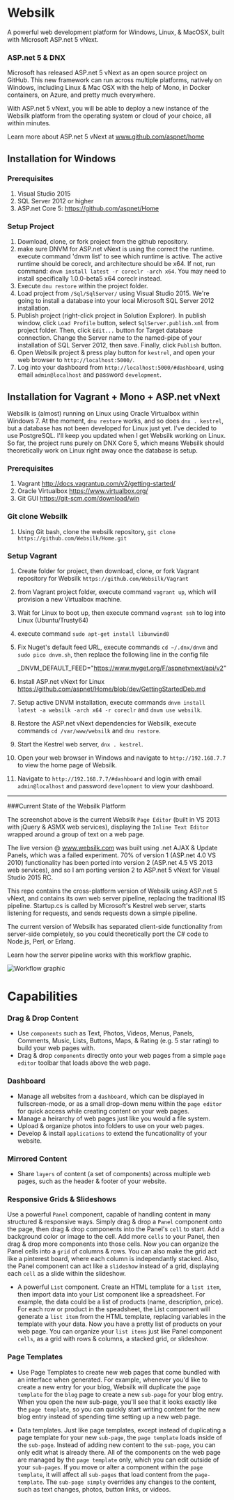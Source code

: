 # Websilk
A powerful web development platform for Windows, Linux, &amp; MacOSX, built with Microsoft ASP.net 5 vNext.

### ASP.net 5 & DNX
Microsoft has released ASP.net 5 vNext as an open source project on GitHub. This new framework can run across multiple platforms, natively on Windows, including Linux & Mac OSX with the help of Mono, in Docker containers, on Azure, and pretty much everywhere.

With ASP.net 5 vNext, you will be able to deploy a new instance of the Websilk platform from the operating system or cloud of your choice, all within minutes.

Learn more about ASP.net 5 vNext at www.github.com/aspnet/home

## Installation for Windows
### Prerequisites
1. Visual Studio 2015
2. SQL Server 2012 or higher
3. ASP.net Core 5: https://github.com/aspnet/Home

### Setup Project
1. Download, clone, or fork project from the github repository.
2. make sure DNVM for ASP.net vNext is using the correct the runtime. execute command 'dnvm list' to see which runtime is active. The active runtime should be coreclr, and architecture should be x64. If not, run command: `dnvm install latest -r coreclr -arch x64`. You may need to install specifically 1.0.0-beta5 x64 coreclr instead.
3. Execute `dnu restore` within the project folder.
4. Load project from `/Sql/SqlServer/` using Visual Studio 2015. We're going to install a database into your local Microsoft SQL Server 2012 installation.
5. Publish project (right-click project in Solution Explorer). In publish window, click `Load Profile` button, select `SqlServer.publish.xml` from project folder. Then, click `Edit...` button for Target database connection. Change the Server name to the named-pipe of your installation of SQL Server 2012, then save. Finally, click `Publish` button.
6. Open Websilk project & press play button for `kestrel`, and open your web browser to `http://localhost:5000/`.
7. Log into your dashboard from `http://localhost:5000/#dashboard`, using email `admin@localhost` and password `development`.



## Installation for Vagrant + Mono + ASP.net vNext
Websilk is (almost) running on Linux using Oracle Virtualbox within Windows 7. At the moment, `dnu restore` works, and so does `dnx . kestrel`, but a database has not been developed for Linux just yet. I've decided to use PostgreSQL. I'll keep you updated when I get Websilk working on Linux. So far, the project runs purely on DNX Core 5, which means Websilk should theoretically work on Linux right away once the database is setup.

### Prerequisites
1. Vagrant http://docs.vagrantup.com/v2/getting-started/
2. Oracle Virtualbox https://www.virtualbox.org/
3. Git GUI https://git-scm.com/download/win

### Git clone Websilk
1. Using Git bash, clone the websilk repository, `git clone https://github.com/Websilk/Home.git`

### Setup Vagrant
1. Create folder for project, then download, clone, or fork Vagrant repository for Websilk `https://github.com/Websilk/Vagrant`
2. from Vagrant project folder, execute command `vagrant up`, which will provision a new Virtualbox machine.
3. Wait for Linux to boot up, then execute command `vagrant ssh` to log into Linux (Ubuntu/Trusty64)
4. execute command `sudo apt-get install libunwind8`
5. Fix Nuget's default feed URL, execute commands `cd ~/.dnx/dnvm` and `sudo pico dnvm.sh`, then replace the following line in the config file

    _DNVM_DEFAULT_FEED="https://www.myget.org/F/aspnetvnext/api/v2"
    
6. Install ASP.net vNext for Linux https://github.com/aspnet/Home/blob/dev/GettingStartedDeb.md
7. Setup active DNVM installation, execute commands `dnvm install latest -a websilk -arch x64 -r coreclr` and `dnvm use websilk`.
8. Restore the ASP.net vNext dependencies for Websilk, execute commands `cd /var/www/websilk` and `dnu restore`.
9. Start the Kestrel web server, `dnx . kestrel`.
10. Open your web browser in Windows and navigate to `http://192.168.7.7` to view the home page of Websilk.
11. Navigate to `http://192.168.7.7/#dashboard` and login with email `admin@localhost` and password `development` to view your dashboard.
 
***

###Current State of the Websilk Platform

The screenshot above is the current Websilk `Page Editor` (built in VS 2013 with jQuery & ASMX web services), displaying the `Inline Text Editor` wrapped around a group of text on a web page.

The live version @ www.websilk.com was built using .net AJAX & Update Panels, which was a failed experiment. 70% of version 1 (ASP.net 4.0 VS 2010) functionality has been ported into version 2 (ASP.net 4.5 VS 2013 web services), and so I am porting version 2 to ASP.net 5 vNext for Visual Studio 2015 RC. 

This repo contains the cross-platform version of Websilk using ASP.net 5 vNext, and contains its own web server pipeline, replacing the traditional IIS pipeline. Startup.cs is called by Microsoft's Kestrel web server, starts listening for requests, and sends requests down a simple pipeline.

The current version of Websilk has separated client-side functionality from server-side completely, so you could theoretically port the C# code to Node.js, Perl, or Erlang. 

Learn how the server pipeline works with this workflow graphic.

![Workflow graphic](https://drive.google.com/file/d/0B89Hc3FWcqg2TmZ3RGQzLWd3ZGs/view?usp=sharing)

# Capabilities

### Drag & Drop Content
 * Use `components` such as Text, Photos, Videos, Menus, Panels, Comments, Music, Lists, Buttons, Maps, & Rating (e.g. 5 star rating) to build your web pages with.
 * Drag & drop `components` directly onto your web pages from a simple `page editor` toolbar that loads above the web page.

### Dashboard
 * Manage all websites from a `dashboard`, which can be displayed in fullscreen-mode, or as a small drop-down menu within the `page editor` for quick access while creating content on your web pages.
 * Manage a heirarchy of web pages just like you would a file system.
 * Upload & organize photos into folders to use on your web pages. 
 * Develop & install `applications` to extend the funcationality of your website.
 
### Mirrored Content 
 * Share `layers` of content (a set of components) across multiple web pages, such as the header & footer of your website.

### Responsive Grids & Slideshows
Use a powerful `Panel` component, capable of handling content in many structured & responsive ways. Simply drag & drop a `Panel` component onto the page, then drag & drop components into the Panel's `cell` to start. Add a background color or image to the cell. Add more `cells` to your Panel, then drag & drop more components into those cells. Now you can organize the Panel cells into a `grid` of columns & rows. You can also make the grid act like a pinterest board, where each column is independantly stacked. 
Also, the Panel component can act like a `slideshow` instead of a grid, displaying each `cell` as a slide within the slideshow. 

 * A powerful `List` component. Create an HTML template for a `list item`, then import data into your List component like a spreadsheet. For example, the data could be a list of products (name, description, price). For each row or product in the speadsheet, the List component will generate a `list item` from the HTML template, replacing variables in the template with your data. Now you have a pretty list of products on your web page. You can organize your `list items` just like Panel component `cells`, as a grid with rows & columns, a stacked grid, or slideshow.

### Page Templates
 * Use Page Templates to create new web pages that come bundled with an interface when generated. For example, whenever you'd like to create a new entry for your blog, Websilk will duplicate the `page template` for the `blog` page to create a new `sub-page` for your blog entry. When you open the new sub-page, you'll see that it looks exactly like the `page template`, so you can quickly start writing content for the new blog entry instead of spending time setting up a new web page.

 * Data templates. Just like page templates, except instead of duplicating a page template for your new `sub-page`, the `page template` loads inside of the `sub-page`. Instead of adding new content to the `sub-page`, you can only edit what is already there. All of the components on the web page are managed by the `page template` only, which you can edit outside of your `sub-pages`. If you move or alter a component within the `page template`, it will affect all `sub-pages` that load content from the `page-template`. The `sub-page simply` overrides any changes to the content, such as text changes, photos, button links, or videos.
